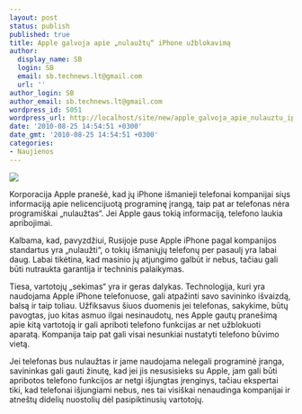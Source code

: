```yaml
---
layout: post
status: publish
published: true
title: Apple galvoja apie „nulaužtų“ iPhone užblokavimą
author:
  display_name: SB
  login: SB
  email: sb.technews.lt@gmail.com
  url: ''
author_login: SB
author_email: sb.technews.lt@gmail.com
wordpress_id: 5051
wordpress_url: http://localhost/site/new/apple_galvoja_apie_nulauztu_iphone_uzblokavima/
date: '2010-08-25 14:54:51 +0300'
date_gmt: '2010-08-25 14:54:51 +0300'
categories:
- Naujienos
---
```

<div class="imgright"><img src="http://t3.gstatic.com/images?q=tbn:3THHVlDVtGP_0M:http://mobilestormer.files.wordpress.com/2008/05/3g-apple-iphone.jpg"  /></div>
<p>Korporacija Apple pranešė, kad jų iPhone išmanieji telefonai kompanijai siųs informaciją apie nelicencijuotą programinę įrangą, taip pat ar telefonas nėra programiškai „nulaužtas“. Jei Apple gaus tokią informaciją, telefono laukia apribojimai.</p>
<p>Kalbama, kad, pavyzdžiui, Rusijoje puse Apple iPhone pagal kompanijos standartus yra „nulaužti“, o tokių išmaniųjų telefonų per pasaulį yra labai daug. Labai tikėtina, kad masinio jų atjungimo galbūt ir nebus, tačiau gali būti nutraukta garantija ir techninis palaikymas.</p>
<p>Tiesa, vartotojų „sekimas“ yra ir geras dalykas. Technologija, kuri yra naudojama Apple iPhone telefonuose, gali atpažinti savo savininko išvaizdą, balsą ir taip toliau. Užfiksavus šiuos duomenis jei telefonas, sakykime, būtų pavogtas, juo kitas asmuo ilgai nesinaudotų, nes Apple gautų pranešimą apie kitą vartotoją ir gali apriboti telefono funkcijas ar net užblokuoti aparatą. Kompanija taip pat gali visai nesunkiai nustatyti telefono būvimo vietą.</p>
<p>Jei telefonas bus nulaužtas ir jame naudojama nelegali programinė įranga, savininkas gali gauti žinutę, kad jei jis nesusisieks su Apple, jam gali būti apribotos telefono funkcijos ar netgi išjungtas įrenginys, tačiau ekspertai tiki, kad telefonai išjungiami nebus, nes tai visiškai nenaudinga kompanijai ir atneštų didelių nuostolių dėl pasipiktinusių vartotojų.<br /></p>
